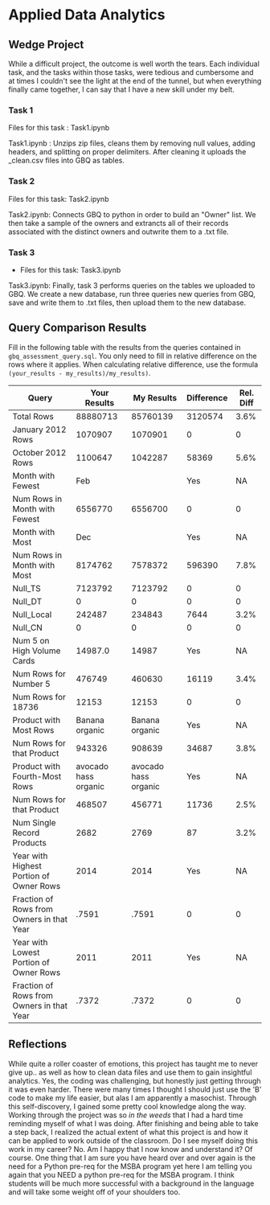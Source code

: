 
# Applied Data Analytics

## Wedge Project

While a difficult project, the outcome is well worth the tears. Each individual task, and the tasks within those tasks, were tedious and cumbersome and at times I couldn't see the light at the end of the tunnel, but when everything finally came together, I can say that I have a new skill under my belt. 

### Task 1

Files for this task : 
Task1.ipynb

Task1.ipynb : 
Unzips zip files, cleans them by removing null values, adding headers, and splitting on proper delimiters. After cleaning it uploads the _clean.csv files into GBQ as tables.



### Task 2

Files for this task: 
Task2.ipynb

Task2.ipynb: 
Connects GBQ to python in order to build an "Owner" list. We then take a sample of the owners and extrancts all of their records associated with the distinct owners and outwrite them to a .txt file.
	

### Task 3

* Files for this task: 
Task3.ipynb 

Task3.ipynb: 
Finally, task 3 performs queries on the tables we uploaded to GBQ. We create a new database, run three queries new queries from GBQ, save and write them to .txt files, then upload them to the new database.


## Query Comparison Results

Fill in the following table with the results from the 
queries contained in `gbq_assessment_query.sql`. You only
need to fill in relative difference on the rows where it applies. 
When calculating relative difference, use the formula 
` (your_results - my_results)/my_results)`. 



|  Query  |  Your Results  |  My Results | Difference | Rel. Diff | 
|---|---|---|---|---|
| Total Rows  | 88880713 | 85760139  | 3120574  | 3.6%  |
| January 2012 Rows  | 1070907  | 1070901  | 0 | 0  |
| October 2012 Rows  | 1100647  | 1042287  |  58369 | 5.6%  |
| Month with Fewest  | Feb  |   | Yes  | NA  |
| Num Rows in Month with Fewest  | 6556770  | 6556700  | 0  | 0  |
| Month with Most  |  Dec |   | Yes  | NA  |
| Num Rows in Month with Most  | 8174762 | 7578372  | 596390  |  7.8% |
| Null_TS  | 7123792  | 7123792  |  0 | 0  |
| Null_DT  |  0 | 0  |  0 | 0  |
| Null_Local  | 242487  |  234843 | 7644  | 3.2%  |
| Null_CN  | 0  | 0  |  0 | 0  |
| Num 5 on High Volume Cards  | 14987.0  | 14987  | Yes  | NA  |
|  Num Rows for Number 5 |  476749 | 	460630  | 16119  | 3.4% |
| Num Rows for 18736  | 12153  |12153 | 0  |  0 |
| Product with Most Rows  | Banana organic  | Banana organic  | Yes  | NA  |
| Num Rows for that Product  | 943326 | 908639  | 34687  |  3.8% |
| Product with Fourth-Most Rows  | avocado hass organic  | avocado hass organic  | Yes  | NA  |
| Num Rows for that Product  |  468507 |  456771 | 11736  | 2.5%  |
| Num Single Record Products  | 2682  |  2769 | 87  | 3.2%  |
| Year with Highest Portion of Owner Rows  | 2014  |  2014 | Yes  | NA |
| Fraction of Rows from Owners in that Year  | .7591  | .7591  | 0  | 0  |
| Year with Lowest Portion of Owner Rows  | 2011  | 2011  | Yes  | NA |
| Fraction of Rows from Owners in that Year  |  .7372 | .7372  | 0  | 0  |

## Reflections
While quite a roller coaster of emotions, this project has taught me to never give up.. as well as how to clean data files and use them to gain insightful analytics. Yes, the coding was challenging, but honestly just getting through it was even harder. There were many times I thought I should just use the 'B' code to make my life easier, but alas I am apparently a masochist. Through this self-discovery, I gained some pretty cool knowledge along the way. Working through the project was so *in the weeds* that I had a hard time reminding myself of what I was doing. After finishing and being able to take a step back, I realized the actual extent of what this project is and how it can be applied to work outside of the classroom. Do I see myself doing this work in my career? No. Am I happy that I now know and understand it? Of course. One thing that I am sure you have heard over and over again is the need for a Python pre-req for the MSBA program yet here I am telling you again that you NEED a python pre-req for the MSBA program. I think students will be much more successful with a background in the language and will take some weight off of your shoulders too. 
